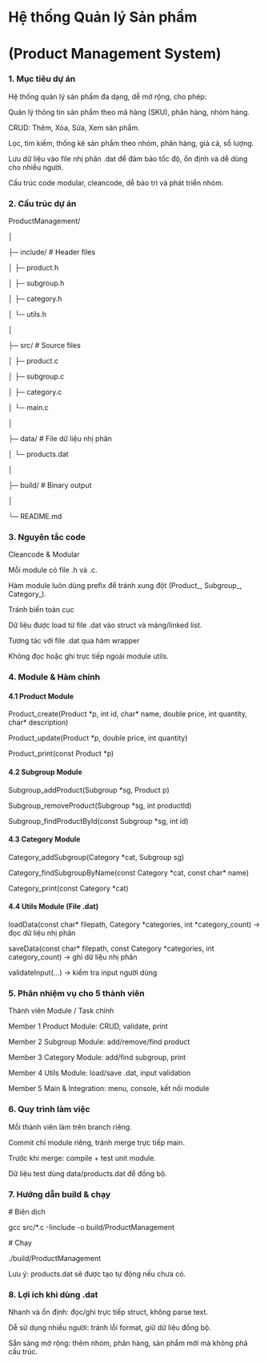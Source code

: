 # Hệ thống Quản lý Sản phẩm 

# (Product Management System)





### 1\. Mục tiêu dự án



Hệ thống quản lý sản phẩm đa dạng, dễ mở rộng, cho phép:



Quản lý thông tin sản phẩm theo mã hàng (SKU), phân hàng, nhóm hàng.



CRUD: Thêm, Xóa, Sửa, Xem sản phẩm.



Lọc, tìm kiếm, thống kê sản phẩm theo nhóm, phân hàng, giá cả, số lượng.



Lưu dữ liệu vào file nhị phân .dat để đảm bảo tốc độ, ổn định và dễ dùng cho nhiều người.



Cấu trúc code modular, cleancode, dễ bảo trì và phát triển nhóm.



### 2\. Cấu trúc dự án

ProductManagement/

│

├─ include/             # Header files

│   ├─ product.h

│   ├─ subgroup.h

│   ├─ category.h

│   └─ utils.h

│

├─ src/                 # Source files

│   ├─ product.c

│   ├─ subgroup.c

│   ├─ category.c

│   └─ main.c

│

├─ data/                # File dữ liệu nhị phân

│   └─ products.dat

│

├─ build/               # Binary output

│

└─ README.md



### 3\. Nguyên tắc code



Cleancode \& Modular



Mỗi module có file .h và .c.



Hàm module luôn dùng prefix để tránh xung đột (Product\_, Subgroup\_, Category\_).



Tránh biến toàn cục



Dữ liệu được load từ file .dat vào struct và mảng/linked list.



Tương tác với file .dat qua hàm wrapper



Không đọc hoặc ghi trực tiếp ngoài module utils.



### 4\. Module \& Hàm chính

#### 4.1 Product Module



Product\_create(Product \*p, int id, char\* name, double price, int quantity, char\* description)



Product\_update(Product \*p, double price, int quantity)



Product\_print(const Product \*p)



#### 4.2 Subgroup Module



Subgroup\_addProduct(Subgroup \*sg, Product p)



Subgroup\_removeProduct(Subgroup \*sg, int productId)



Subgroup\_findProductById(const Subgroup \*sg, int id)



#### 4.3 Category Module



Category\_addSubgroup(Category \*cat, Subgroup sg)



Category\_findSubgroupByName(const Category \*cat, const char\* name)



Category\_print(const Category \*cat)



#### 4.4 Utils Module (File .dat)



loadData(const char\* filepath, Category \*categories, int \*category\_count) → đọc dữ liệu nhị phân



saveData(const char\* filepath, const Category \*categories, int category\_count) → ghi dữ liệu nhị phân



validateInput(...) → kiểm tra input người dùng



### 5\. Phân nhiệm vụ cho 5 thành viên

Thành viên	Module / Task chính

Member 1	Product Module: CRUD, validate, print

Member 2	Subgroup Module: add/remove/find product

Member 3	Category Module: add/find subgroup, print

Member 4	Utils Module: load/save .dat, input validation

Member 5	Main \& Integration: menu, console, kết nối module

### 6\. Quy trình làm việc



Mỗi thành viên làm trên branch riêng.



Commit chỉ module riêng, tránh merge trực tiếp main.



Trước khi merge: compile + test unit module.



Dữ liệu test dùng data/products.dat để đồng bộ.



### 7\. Hướng dẫn build \& chạy

\# Biên dịch

gcc src/\*.c -Iinclude -o build/ProductManagement



\# Chạy

./build/ProductManagement





Lưu ý: products.dat sẽ được tạo tự động nếu chưa có.

### 

### 8\. Lợi ích khi dùng .dat



Nhanh và ổn định: đọc/ghi trực tiếp struct, không parse text.



Dễ sử dụng nhiều người: tránh lỗi format, giữ dữ liệu đồng bộ.



Sẵn sàng mở rộng: thêm nhóm, phân hàng, sản phẩm mới mà không phá cấu trúc.

